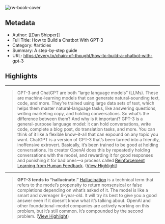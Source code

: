 ![rw-book-cover](https://d24ovhgu8s7341.cloudfront.net/uploads/post/cover/2491/social-image.png)

## Metadata
- Author: [[Dan Shipper]]
- Full Title: How to Build a Chatbot With GPT-3
- Category: #articles
- Summary: A step-by-step guide
- URL: https://every.to/chain-of-thought/how-to-build-a-chatbot-with-gpt-3

## Highlights
***

> GPT-3 and ChatGPT are both “large language models” (LLMs). These are machine-learning models that can generate natural-sounding text, code, and more. They’re trained using large data sets of text, which helps them master natural-language tasks, like answering questions, writing marketing copy, and holding conversations. So what’s the difference between them? And why is it important?
> GPT-3 is a general-purpose language model: it can hold conversations, write code, complete a blog post, do translation tasks, and more. You can think of it like a flexible know-it-all that can expound on any topic you want.
> ChatGPT is a version of GPT-3 that’s been turned into a friendly, inoffensive extrovert. Basically, it’s been trained to be good at holding conversations. Its creator OpenAI does this by repeatedly holding conversations with the model, and rewarding it for good responses and punishing it for bad ones—a process called [Reinforcement Learning from Human Feedback](https://huggingface.co/blog/rlhf). ([View Highlight](https://read.readwise.io/read/01gya18z1dn1bqtaaxaf1tfe7t))

***

> **GPT-3 tends to “hallucinate.”** [Hallucination](https://en.wikipedia.org/wiki/Hallucination_(artificial_intelligence)) is a technical term that refers to the model’s propensity to return nonsensical or false completions depending on what’s asked of it. The model is like a smart and overeager 6-year-old. It will try its best to give you a good answer even if it doesn’t know what it’s talking about. OpenAI and other foundational-model companies are actively working on this problem, but it’s still common. It’s compounded by the second problem. ([View Highlight](https://read.readwise.io/read/01gya1h9d650fn2ep9bh5kps33))

